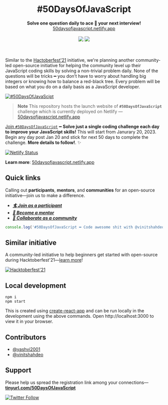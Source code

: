 <div align='center'>
<h1>#50DaysOfJavaScript</h1>
<strong>Solve one question daily to ace 🎯 your next interview!</strong><br/>
<a href='https://50daysofjavascript.netlify.app/'>50daysofjavascript.netlify.app</a> <br/><br/>
<img src='https://forthebadge.com/images/badges/powered-by-coffee.svg' /> <a href='https://50daysofjavascript.netlify.app/'><img src='https://forthebadge.com/images/badges/check-it-out.svg' /></a>
<br/><br/><br/>
</div>

Similar to the [Hactoberfest'21](https://vinitshahdeo.dev/hacktoberfest-2021) initiative, we're planning another community-led open-source initiative for helping the community level up their JavaScript coding skills by solving a non-trivial problem daily. None of the questions will be tricks ━ you don’t have to worry about handling big integers or knowing how to balance a red-black tree. Every problem will be based on what you do on a daily basis as a JavaScript developer.

[![#50DaysOfJavaScipt](https://badgen.net/badge/%23/50DaysOfJavaScript?&scale=1.3)](https://50daysofjavascript.netlify.app/)

> **Note** This repository hosts the launch website of **`#50DaysOfJavaScript`** challenge which is currently deployed on Netlify — [50daysofjavascript.netlify.app](https://50daysofjavascript.netlify.app/)

[Join `#50DaysOfJavaScript`](https://tinyurl.com/50DaysOfJavaScript) ━ **Solve just a single coding challenge each day to improve your JavaScript skills!** This will start from Janurary 20, 2023. Begin any day post Jan 20 and stick for next 50 days to complete the challenge. **More details to follow!**. ✨

[![Netlify Status](https://api.netlify.com/api/v1/badges/32100f59-fa5f-49a1-89aa-40ecc48f002a/deploy-status)](https://app.netlify.com/sites/50daysofjavascript/deploys)

**Learn more**: [50daysofjavascript.netlify.app](https://50daysofjavascript.netlify.app/)

## Quick links

Calling out **participants**, **mentors**, and **communities** for an open-source initiative—join us to make a difference.

- ***[🏄 Join as a participant](https://forms.gle/83ZKpF4S5VEqNG6P8)***
- ***[🍿 Become a mentor](https://forms.gle/zGHWps1t7heYbcrP7)***
- ***[🚀 Collaborate as a community](https://forms.gle/oQAFMDofBtjeawhp8)***


```javascript
console.log('#50DaysOfJavaScript ━ Code awesome shit with @vinitshahdeo & friends!');
```

## Similar initiative

A community-led initiative to help beginners get started with open-source during Hacktoberfest'21—[learn more](https://vinitshahdeo.dev/hacktoberfest-2021)!

[![Hacktoberfest'21](https://github-readme-stats.vercel.app/api/pin/?username=vinitshahdeo&repo=Hacktoberfest2021&theme=nord)](https://github.com/vinitshahdeo/Hacktoberfest2021)

## Local development

```terminal
npm i
npm start
```

This is created using [create-react-app](create-react-app) and can be run locally in the development using the above commands. Open http://localhost:3000 to view it in your browser.

## Contributors

- [@yashvi2001](https://github.com/yashvi2001)
- [@vinitshahdeo](https://github.com/vinitshahdeo)


## Support

Please help us spread the registration link among your connections—**[tinyurl.com/50DaysOfJavaScript](https://tinyurl.com/50DaysOfJavaScript)**

[![Twitter Follow](https://img.shields.io/twitter/follow/Vinit_Shahdeo?style=social)](https://twitter.com/Vinit_Shahdeo)
